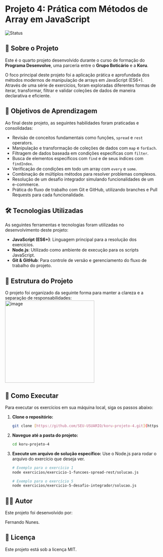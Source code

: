 # Projeto 4: Prática com Métodos de Array em JavaScript

![Status](https://img.shields.io/badge/status-concluído-brightgreen)

## 📖 Sobre o Projeto

Este é o quarto projeto desenvolvido durante o curso de formação do **Programa Desenvolve**, uma parceria entre o **Grupo Boticário** e a **Koru**.

O foco principal deste projeto foi a aplicação prática e aprofundada dos métodos modernos de manipulação de arrays em JavaScript (ES6+). Através de uma série de exercícios, foram exploradas diferentes formas de iterar, transformar, filtrar e validar coleções de dados de maneira declarativa e eficiente.

## 🎯 Objetivos de Aprendizagem

Ao final deste projeto, as seguintes habilidades foram praticadas e consolidadas:

-   Revisão de conceitos fundamentais como funções, `spread` e `rest` operators.
-   Manipulação e transformação de coleções de dados com `map` e `forEach`.
-   Filtragem de dados baseada em condições específicas com `filter`.
-   Busca de elementos específicos com `find` e de seus índices com `findIndex`.
-   Verificação de condições em todo um array com `every` e `some`.
-   Combinação de múltiplos métodos para resolver problemas complexos.
-   Resolução de um desafio integrador simulando funcionalidades de um e-commerce.
-   Prática do fluxo de trabalho com Git e GitHub, utilizando branches e Pull Requests para cada funcionalidade.

## 🛠️ Tecnologias Utilizadas

As seguintes ferramentas e tecnologias foram utilizadas no desenvolvimento deste projeto:

-   **JavaScript (ES6+)**: Linguagem principal para a resolução dos exercícios.
-   **Node.js**: Utilizado como ambiente de execução para os scripts JavaScript.
-   **Git & GitHub**: Para controle de versão e gerenciamento do fluxo de trabalho do projeto.

## 📁 Estrutura do Projeto

O projeto foi organizado da seguinte forma para manter a clareza e a separação de responsabilidades:
<img width="293" height="269" alt="image" src="https://github.com/user-attachments/assets/a0d16252-a15a-4fb0-879a-28c133098925" />


## 🚀 Como Executar

Para executar os exercícios em sua máquina local, siga os passos abaixo:

1.  **Clone o repositório:**
    ```bash
    git clone [https://github.com/SEU-USUARIO/koru-projeto-4.git](https://github.com/SEU-USUARIO/koru-projeto-4.git)
    ```

2.  **Navegue até a pasta do projeto:**
    ```bash
    cd koru-projeto-4
    ```

3.  **Execute um arquivo de solução específico:**
    Use o Node.js para rodar o arquivo do exercício que deseja ver.
    ```bash
    # Exemplo para o exercício 1
    node exercicios/exercicio-1-funcoes-spread-rest/solucao.js

    # Exemplo para o exercício 5
    node exercicios/exercicio-5-desafio-integrador/solucao.js
    ```

## 👨‍💻 Autor

Este projeto foi desenvolvido por:

Fernando Nunes.

## 📄 Licença

Este projeto está sob a licença MIT.
